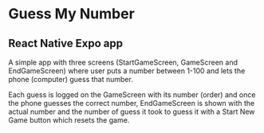 # Guess My Number

## React Native Expo app

A simple app with three screens (StartGameScreen, GameScreen and EndGameScreen) where user puts a number between 1-100 and lets the phone (computer) guess that number.

Each guess is logged on the GameScreen with its number (order) and once the phone guesses the correct number, EndGameScreen is shown with the actual number and the number of guess it took to guess it with a Start New Game button which resets the game.
